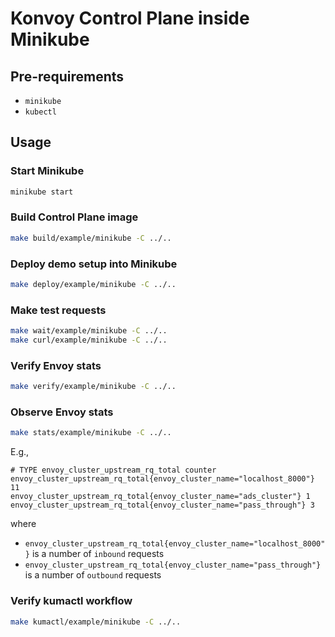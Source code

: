 Konvoy Control Plane inside Minikube
====================

## Pre-requirements

- `minikube`
- `kubectl`

## Usage

### Start Minikube

```bash
minikube start
```

### Build Control Plane image

```bash
make build/example/minikube -C ../..
```

### Deploy demo setup into Minikube

```bash
make deploy/example/minikube -C ../..
```

### Make test requests

```bash
make wait/example/minikube -C ../..
make curl/example/minikube -C ../..
```

### Verify Envoy stats

```bash
make verify/example/minikube -C ../..
```

### Observe Envoy stats

```bash
make stats/example/minikube -C ../..
```

E.g.,
```
# TYPE envoy_cluster_upstream_rq_total counter
envoy_cluster_upstream_rq_total{envoy_cluster_name="localhost_8000"} 11
envoy_cluster_upstream_rq_total{envoy_cluster_name="ads_cluster"} 1
envoy_cluster_upstream_rq_total{envoy_cluster_name="pass_through"} 3
```

where

* `envoy_cluster_upstream_rq_total{envoy_cluster_name="localhost_8000"}` is a number of `inbound` requests
* `envoy_cluster_upstream_rq_total{envoy_cluster_name="pass_through"}` is a number of `outbound` requests

### Verify kumactl workflow

```bash
make kumactl/example/minikube -C ../..
```
